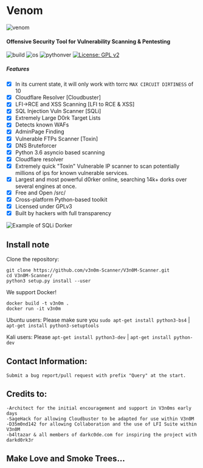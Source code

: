 # Venom
![venom](https://i.ibb.co/M9FNKgM/snake-6470753.png)

#### Offensive Security Tool for Vulnerability Scanning & Pentesting
![build](https://img.shields.io/github/v/tag/V3n0M-Scanner/V3n0M-Scanner?color=green&label=Venom)
![os](https://img.shields.io/badge/OS-Linux,%20Windows-green.svg)
![pythonver](https://img.shields.io/badge/python-3.6%2B-green.svg)
[![License: GPL v2](https://img.shields.io/badge/License-GPLv2-green.svg)](https://www.gnu.org/licenses/gpl-2.0)

##### Features
- [x] In its current state, it will only work with torrc `MAX CIRCUIT DIRTINESS` of 10
- [x] Cloudflare Resolver [Cloudbuster]
- [x] LFI->RCE and XSS Scanning [LFI to RCE & XSS]
- [x] SQL Injection Vuln Scanner [SQLi]
- [x] Extremely Large D0rk Target Lists
- [x] Detects known WAFs
- [x] AdminPage Finding
- [x] Vulnerable FTPs Scanner [Toxin]
- [x] DNS Bruteforcer
- [x] Python 3.6 asyncio based scanning
- [x] Cloudflare resolver
- [x] Extremely quick "Toxin" Vulnerable IP scanner to scan potentially millions of ips for known vulnerable services.
- [x] Largest and most powerful d0rker online, searching 14k+ dorks over several engines at once.
- [x] Free and Open /src/
- [x] Cross-platform Python-based toolkit
- [x] Licensed under GPLv3
- [x] Built by hackers with full transparency

![Example of SQLi Dorker](https://github.com/v3n0m-Scanner/V3n0M-Scanner/blob/master/src/AnimatedDemo.gif?raw=true "Example of Dorker Features")

## Install note

Clone the repository:
```
git clone https://github.com/v3n0m-Scanner/V3n0M-Scanner.git
cd V3n0M-Scanner/
python3 setup.py install --user
```

We support Docker!
```
docker build -t v3n0m .
docker run -it v3n0m
```

Ubuntu users:
Please make sure you `sudo apt-get install python3-bs4` | `apt-get install python3-setuptools`

Kali users:
Please `apt-get install python3-dev` | `apt-get install python-dev`

## Contact Information:
    Submit a bug report/pull request with prefix "Query" at the start.

## Credits to:
    -Architect for the initial encouragement and support in V3n0ms early days
    -SageHack for allowing Cloudbuster to be adapted for use within V3n0M
    -D35m0nd142 for allowing Collaboration and the use of LFI Suite within V3n0M
    -b4ltazar & all members of darkc0de.com for inspiring the project with darkd0rk3r

## Make Love and Smoke Trees...
